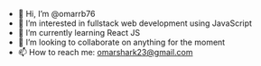 - 👋 Hi, I’m @omarrb76
- 👀 I’m interested in fullstack web development using JavaScript
- 🌱 I’m currently learning React JS
- 💞️ I’m looking to collaborate on anything for the moment
- 📫 How to reach me: omarshark23@gmail.com

<!---
omarrb76/omarrb76 is a ✨ special ✨ repository because its `README.md` (this file) appears on your GitHub profile.
You can click the Preview link to take a look at your changes. Este es un cambio random
--->
